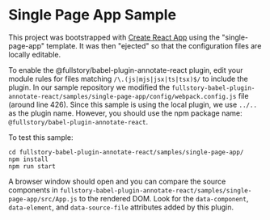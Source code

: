 # Single Page App Sample

This project was bootstrapped with [Create React App](https://github.com/facebook/create-react-app) using the "single-page-app" template. It was then "ejected" so that the configuration files are locally editable.

To enable the @fullstory/babel-plugin-annotate-react plugin, edit your module rules for files matching `/\.(js|mjs|jsx|ts|tsx)$/` to include the plugin. In our sample repository we modified the `fullstory-babel-plugin-annotate-react/samples/single-page-app/config/webpack.config.js` file (around line 426). Since this sample is using the local plugin, we use `../..` as the plugin name. However, you should use the npm package name: `@fullstory/babel-plugin-annotate-react`.

To test this sample:

	cd fullstory-babel-plugin-annotate-react/samples/single-page-app/
	npm install
	npm run start

A browser window should open and you can compare the source components in `fullstory-babel-plugin-annotate-react/samples/single-page-app/src/App.js` to the rendered DOM. Look for the `data-component`, `data-element`, and `data-source-file` attributes added by this plugin.


